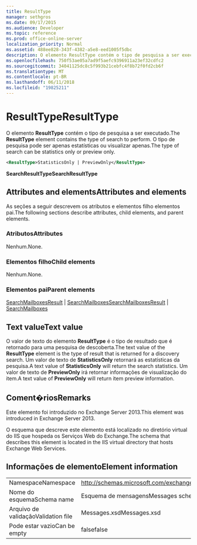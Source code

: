 ```yaml
---
title: ResultType
manager: sethgros
ms.date: 09/17/2015
ms.audience: Developer
ms.topic: reference
ms.prod: office-online-server
localization_priority: Normal
ms.assetid: 488ee828-343f-4382-a5e8-eed1005f5dbc
description: O elemento ResultType contém o tipo de pesquisa a ser executado. O tipo de pesquisa pode ser apenas estatísticas ou visualizar apenas.
ms.openlocfilehash: 750f53ae05a7ad9f5aefc9396911a23ef32cdfc2
ms.sourcegitcommit: 34041125dc8c5f993b21cebfc4f8b72f0fd2cb6f
ms.translationtype: MT
ms.contentlocale: pt-BR
ms.lasthandoff: 06/11/2018
ms.locfileid: "19825211"
---
```

# <a name="resulttype"></a><span data-ttu-id="35e43-104">ResultType</span><span class="sxs-lookup"><span data-stu-id="35e43-104">ResultType</span></span>

<span data-ttu-id="35e43-105">O elemento **ResultType** contém o tipo de pesquisa a ser executado.</span><span class="sxs-lookup"><span data-stu-id="35e43-105">The **ResultType** element contains the type of search to perform.</span></span> <span data-ttu-id="35e43-106">O tipo de pesquisa pode ser apenas estatísticas ou visualizar apenas.</span><span class="sxs-lookup"><span data-stu-id="35e43-106">The type of search can be statistics only or preview only.</span></span> 
  
```XML
<ResultType>StatisticsOnly | PreviewOnly</ResultType>
```

 <span data-ttu-id="35e43-107">**SearchResultType**</span><span class="sxs-lookup"><span data-stu-id="35e43-107">**SearchResultType**</span></span>
## <a name="attributes-and-elements"></a><span data-ttu-id="35e43-108">Attributes and elements</span><span class="sxs-lookup"><span data-stu-id="35e43-108">Attributes and elements</span></span>

<span data-ttu-id="35e43-109">As seções a seguir descrevem os atributos e elementos filho elementos pai.</span><span class="sxs-lookup"><span data-stu-id="35e43-109">The following sections describe attributes, child elements, and parent elements.</span></span>
  
### <a name="attributes"></a><span data-ttu-id="35e43-110">Atributos</span><span class="sxs-lookup"><span data-stu-id="35e43-110">Attributes</span></span>

<span data-ttu-id="35e43-111">Nenhum.</span><span class="sxs-lookup"><span data-stu-id="35e43-111">None.</span></span>
  
### <a name="child-elements"></a><span data-ttu-id="35e43-112">Elementos filho</span><span class="sxs-lookup"><span data-stu-id="35e43-112">Child elements</span></span>

<span data-ttu-id="35e43-113">Nenhum.</span><span class="sxs-lookup"><span data-stu-id="35e43-113">None.</span></span>
  
### <a name="parent-elements"></a><span data-ttu-id="35e43-114">Elementos pai</span><span class="sxs-lookup"><span data-stu-id="35e43-114">Parent elements</span></span>

<span data-ttu-id="35e43-115">[SearchMailboxesResult](searchmailboxesresult.md) | [SearchMailboxes](searchmailboxes.md)</span><span class="sxs-lookup"><span data-stu-id="35e43-115">[SearchMailboxesResult](searchmailboxesresult.md) | [SearchMailboxes](searchmailboxes.md)</span></span>
  
## <a name="text-value"></a><span data-ttu-id="35e43-116">Text value</span><span class="sxs-lookup"><span data-stu-id="35e43-116">Text value</span></span>

<span data-ttu-id="35e43-117">O valor de texto do elemento **ResultType** é o tipo de resultado que é retornado para uma pesquisa de descoberta.</span><span class="sxs-lookup"><span data-stu-id="35e43-117">The text value of the **ResultType** element is the type of result that is returned for a discovery search.</span></span> <span data-ttu-id="35e43-118">Um valor de texto de **StatisticsOnly** retornará as estatísticas da pesquisa.</span><span class="sxs-lookup"><span data-stu-id="35e43-118">A text value of **StatisticsOnly** will return the search statistics.</span></span> <span data-ttu-id="35e43-119">Um valor de texto de **PreviewOnly** irá retornar informações de visualização do item.</span><span class="sxs-lookup"><span data-stu-id="35e43-119">A text value of **PreviewOnly** will return item preview information.</span></span> 
  
## <a name="remarks"></a><span data-ttu-id="35e43-120">Coment�rios</span><span class="sxs-lookup"><span data-stu-id="35e43-120">Remarks</span></span>

<span data-ttu-id="35e43-121">Este elemento foi introduzido no Exchange Server 2013.</span><span class="sxs-lookup"><span data-stu-id="35e43-121">This element was introduced in Exchange Server 2013.</span></span>
  
<span data-ttu-id="35e43-122">O esquema que descreve este elemento está localizado no diretório virtual do IIS que hospeda os Serviços Web do Exchange.</span><span class="sxs-lookup"><span data-stu-id="35e43-122">The schema that describes this element is located in the IIS virtual directory that hosts Exchange Web Services.</span></span>
  
## <a name="element-information"></a><span data-ttu-id="35e43-123">Informações de elemento</span><span class="sxs-lookup"><span data-stu-id="35e43-123">Element information</span></span>

|||
|:-----|:-----|
|<span data-ttu-id="35e43-124">Namespace</span><span class="sxs-lookup"><span data-stu-id="35e43-124">Namespace</span></span>  <br/> |http://schemas.microsoft.com/exchange/services/2006/messages  <br/> |
|<span data-ttu-id="35e43-125">Nome do esquema</span><span class="sxs-lookup"><span data-stu-id="35e43-125">Schema name</span></span>  <br/> |<span data-ttu-id="35e43-126">Esquema de mensagens</span><span class="sxs-lookup"><span data-stu-id="35e43-126">Messages schema</span></span>  <br/> |
|<span data-ttu-id="35e43-127">Arquivo de validação</span><span class="sxs-lookup"><span data-stu-id="35e43-127">Validation file</span></span>  <br/> |<span data-ttu-id="35e43-128">Messages.xsd</span><span class="sxs-lookup"><span data-stu-id="35e43-128">Messages.xsd</span></span>  <br/> |
|<span data-ttu-id="35e43-129">Pode estar vazio</span><span class="sxs-lookup"><span data-stu-id="35e43-129">Can be empty</span></span>  <br/> |<span data-ttu-id="35e43-130">false</span><span class="sxs-lookup"><span data-stu-id="35e43-130">false</span></span>  <br/> |
   

